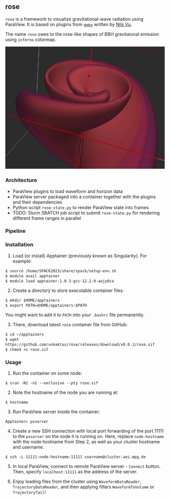 ## rose

`rose` is a framework to visualize gravitational-wave radiation using ParaView.
It is based on plugins from [`gwpv`](https://github.com/nilsvu/gwpv) written by [Nils Vu](https://github.com/nilsvu).

The name `rose` owes to the rose-like shapes of BBH gravitaional emission using `inferno` colormap.

![The rose](rose.png)

### Architecture
- ParaView plugins to load waveform and horizon data
- ParaView server packaged into a container together with the plugins and their dependencies
- Python script `rose-state.py` to render ParaView state into frames
- TODO: Slurm SBATCH job script to submit `rose-state.py` for rendering different frame ranges in parallel

### Pipeline

### Installation
1. Load (or install) Apptainer (previously known as Singularity).
For example:

```shell
$ source /home/SPACK2023/share/spack/setup-env.sh
$ module avail apptainer
$ module load apptainer-1.0.3-gcc-12.2.0-aojy6ca
```

2. Create a directory to store executable container files:
```shell
$ mkdir $HOME/apptainers
$ export PATH=$HOME/apptainers:$PATH
```
You might want to add it to `PATH` into your `.bashrc` file permanently.

3. There, download latest `rose` container file from GitHub:
```shell
$ cd ~/apptainers
$ wget https://github.com/unkaktus/rose/releases/download/v0.0.1/rose.sif
$ chmod +x rose.sif
```

### Usage

1. Run the container on some node:
```shell
$ srun -N1 -n1 --exclusive --pty rose.sif
```
2. Note the hostname of the node you are running at:
```shell
$ hostname
```
3. Run ParaView server inside the container:
```shell
Apptainer> pvserver
```

4. Create a new SSH connection with local port forwarding of the port 11111 to the `pvserver` on the node it is running on. Here, replace `node-hostname` with the node hostname from Step 2, as well as your cluster hostname and username.
```shell
$ ssh -L 11111:node-hostname:11111 username@cluster.aei.mpg.de
```
5. In local ParaView, connect to remote ParaView server - `Connect` button.
Then, specify `localhost:11111` as the address of the server.

6. Enjoy loading files from the cluster using `WaveformDataReader`, `TrajectoryDataReader`, and then applying filters `WaveformToVolume` or `TrajectoryTail`!

